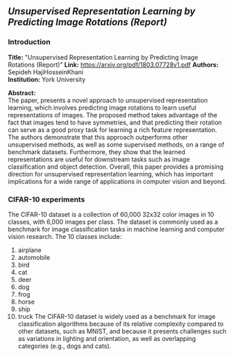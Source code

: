 ## *Unsupervised Representation Learning by Predicting Image Rotations (Report)*

### Introduction

**Title:**      "Unsupervised Representation Learning by Predicting Image Rotations (Report)" 
**Link:**       https://arxiv.org/pdf/1803.07728v1.pdf
**Authors:**     Sepideh HajiHosseinKhani    
**Institution:** York University    


**Abstract:**  
The paper, presents a novel approach to unsupervised representation learning, which involves predicting image rotations to learn useful representations of images. The proposed method takes advantage of the fact that images tend to have symmetries, and that predicting their rotation can serve as a good proxy task for learning a rich feature representation. The authors demonstrate that this approach outperforms other unsupervised methods, as well as some supervised methods, on a range of benchmark datasets. Furthermore, they show that the learned representations are useful for downstream tasks such as image classification and object detection. Overall, this paper provides a promising direction for unsupervised representation learning, which has important implications for a wide range of applications in computer vision and beyond.

### CIFAR-10 experiments
The CIFAR-10 dataset is a collection of 60,000 32x32 color images in 10 classes, with 6,000 images per class. The dataset is commonly used as a benchmark for image classification tasks in machine learning and computer vision research. The 10 classes include:
1.	airplane
2.	automobile
3.	bird
4.	cat
5.	deer
6.	dog
7.	frog
8.	horse
9.	ship
10.	truck
The CIFAR-10 dataset is widely used as a benchmark for image classification algorithms because of its relative complexity compared to other datasets, such as MNIST, and because it presents challenges such as variations in lighting and orientation, as well as overlapping categories (e.g., dogs and cats).

